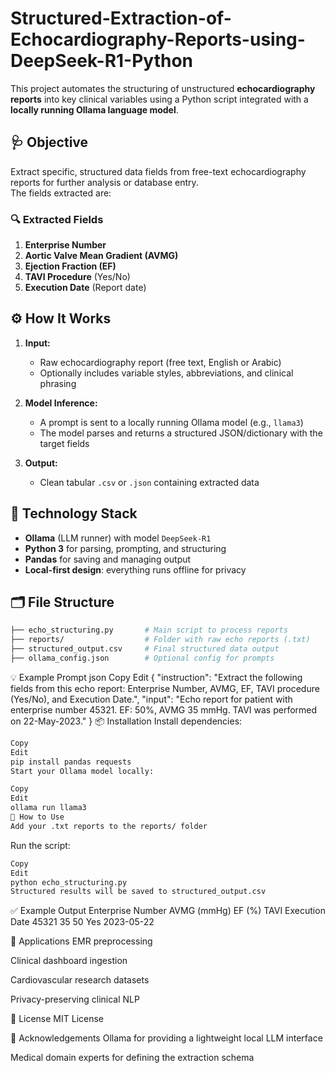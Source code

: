 # Structured-Extraction-of-Echocardiography-Reports-using-DeepSeek-R1-Python

This project automates the structuring of unstructured **echocardiography reports** into key clinical variables using a Python script integrated with a **locally running Ollama language model**.

## 🩺 Objective

Extract specific, structured data fields from free-text echocardiography reports for further analysis or database entry.  
The fields extracted are:

### 🔍 Extracted Fields

1. **Enterprise Number**  
2. **Aortic Valve Mean Gradient (AVMG)**  
3. **Ejection Fraction (EF)**  
4. **TAVI Procedure** (Yes/No)  
5. **Execution Date** (Report date)

## ⚙️ How It Works

1. **Input:**  
   - Raw echocardiography report (free text, English or Arabic)
   - Optionally includes variable styles, abbreviations, and clinical phrasing

2. **Model Inference:**  
   - A prompt is sent to a locally running Ollama model (e.g., `llama3`)
   - The model parses and returns a structured JSON/dictionary with the target fields

3. **Output:**  
   - Clean tabular `.csv` or `.json` containing extracted data

## 🧠 Technology Stack

- **Ollama** (LLM runner) with model `DeepSeek-R1`
- **Python 3** for parsing, prompting, and structuring
- **Pandas** for saving and managing output
- **Local-first design**: everything runs offline for privacy

## 🗂 File Structure

```bash
├── echo_structuring.py       # Main script to process reports
├── reports/                  # Folder with raw echo reports (.txt)
├── structured_output.csv     # Final structured data output
├── ollama_config.json        # Optional config for prompts
```
💡 Example Prompt
json
Copy
Edit
{
  "instruction": "Extract the following fields from this echo report: Enterprise Number, AVMG, EF, TAVI procedure (Yes/No), and Execution Date.",
  "input": "Echo report for patient with enterprise number 45321. EF: 50%, AVMG 35 mmHg. TAVI was performed on 22-May-2023."
}
📦 Installation
Install dependencies:

```bash
Copy
Edit
pip install pandas requests
Start your Ollama model locally:
```
```bash
Copy
Edit
ollama run llama3
🚀 How to Use
Add your .txt reports to the reports/ folder
```
Run the script:

```bash
Copy
Edit
python echo_structuring.py
Structured results will be saved to structured_output.csv
```
✅ Example Output
Enterprise Number	AVMG (mmHg)	EF (%)	TAVI	Execution Date
45321	35	50	Yes	2023-05-22

📌 Applications
EMR preprocessing

Clinical dashboard ingestion

Cardiovascular research datasets

Privacy-preserving clinical NLP

📜 License
MIT License

🙏 Acknowledgements
Ollama for providing a lightweight local LLM interface

Medical domain experts for defining the extraction schema
